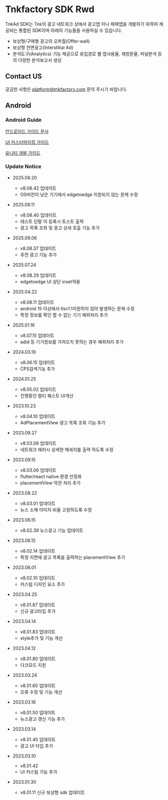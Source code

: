 # Tnkfactory SDK Rwd

TnkAd SDK는 Tnk의 광고 네트워크 상에서 광고앱 이나 매체앱을 개발하기 위하여 제공되는 통합된 SDK이며 아래의 기능들을 사용하실 수 있습니다.

* 보상형/구매형 광고의 오퍼월(Offer-wall)
* 보상형 전면광고(Interstitial Ad)
* 분석도구(Analytics) 기능 제공으로 유입경로 별 앱사용율, 재방문율, 퍼널분석 등의 다양한 분석보고서 생성

## Contact US 
궁금한 사항은 [platform@tnkfactory.com](mailto:platform@tnkfactory.com) 문의 주시기 바랍니다.

## Android

### Android Guide

[안드로이드 가이드 문서](./Android_Guide.md)

[UI 커스터마이징 가이드](./ui_customizing.md)

[유니티 개발 가이드](https://github.com/tnkfactory/tnk_rwd_unity)

### Update Notice

* 2025.08.20
  * v8.08.42 업데이트
  * OS버전이 낮은 기기에서 edgetoedge 지원되지 않는 문제 수정
    
   
* 2025.08.11
  * v8.08.40 업데이트
  * 테스트 단말 미 등록시 토스트 출력
  * 광고 목록 조회 및 광고 상세 호출 기능 추가
    
* 2025.08.06
  * v8.08.37 업데이트
  * 추천 광고 기능 추가
  
* 2025.07.24
  * v8.08.29 업데이트
  * edgetoedge UI 상단 inset적용
    
* 2025.04.22
  * v8.08.11 업데이트
  * android 15 이상에서 tlsv1.1지원하지 않아 발생하는 문제 수정
  * 특정 정보를 확인 할 수 없는 기기 예외처리 추가
   
* 2025.01.16
  * v8.07.15 업데이트
  * adid 등 기기정보를 가져오지 못하는 경우 예외처리 추가
   
* 2024.03.19
  * v8.06.15 업데이트
  * CPS검색기능 추가
* 2024.01.25
  * v8.05.02 업데이트
  * 진행중인 멀티 퀘스트 UI개선
    
* 2023.10.23
  * v8.04.10 업데이트
  * AdPlacementView 광고 목록 조회 기능 추가
   
* 2023.09.27
  * v8.03.08 업데이트
  * 네트워크 에러시 상세한 메세지를 출력 하도록 수정
   
* 2023.09.15
  * v8.03.06 업데이트
  * flutter/react native 환경 안정화
  * placementView 약관 처리 추가
* 2023.08.22
  * v8.03.01 업데이트
  * 뉴스 소재 이미지 비율 고정하도록 수정
  
* 2023.06.15
  * v8.02.39 뉴스광고 기능 업데이트
  
* 2023.06.15
  * v8.02.14 업데이트
  * 특정 지면에 광고 목록을 출력하는 placementViwe 추가
  
* 2023.06.01
  * v8.02.10 업데이트
  * 커스텀 디자인 요소 추가
  
* 2023.04.25
  * v8.01.87 업데이트
  * 신규 광고타입 추가
  
* 2023.04.14
  * v8.01.83 업데이트
  * style추가 및 기능 개선
  
* 2023.04.12
  * v8.01.80 업데이트 
  * 다크모드 지원
  
* 2023.03.24
  * v8.01.60 업데이트
  * 오류 수정 및 기능 개선
  
* 2023.03.16
  * v8.01.50 업데이트
  * 뉴스광고 갱신 기능 추가

* 2023.03.14
  * v8.01.45 업데이트
  * 광고 UI 타입 추가

* 2023.03.10
  * v8.01.42
  * UI 커스텀 기능 추가

* 2023.01.30
  * v8.01.11 신규 보상형 sdk 업데이트

